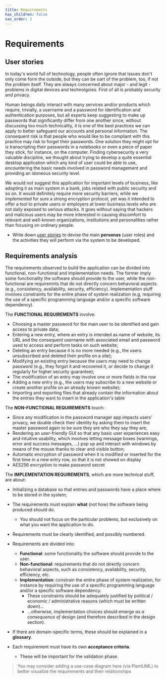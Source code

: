 ```yaml
---
title: Requirements
has_children: false
nav_order: 3
---
```


# Requirements

## User stories

In today's world full of technology, people often ignore that issues don't only come form the outside, but they can be oart of the problem, too, if not the problem itself. They are always concerned about major - and legit - problems in digital devices and technolgoies. First of all is probably security and privacy. 

Human beings daily interact with many services and/or products which require, trivially, a username and a password for identification and authentication purposes, but all experts keep suggesting to make up passwords that significantly differ from one another since, without discussing too much technicality, it is one of the best practices we can apply to better safeguard our accounts and personal information. The consequent risk is that people who would like to be compliant with this practice may risk to forget their passwords. One solution they might opt for is transcripting their passwords in a notebooks or even a piece of paper they stick, for instance, on the computer. Finding cybersecurity a very valuable discipline, we thought about trying to develop a quite essential desktop application which any kind of user could be able to use, encountering the basic needs involved in password management and providing an idoneous security level. 

We would not suggest this application for important levels of business, like adopting it as main system in a bank, jobs related with public security and so on. It would definitely require more security barriers, while we implemented for sure a strong encryption protocol, yet was it intended to offer a tool to private users or employers at lower business levels who are not daily exposed to serious attacks. It goes without saying that hackers and malicious users may be more interested in causing discomfort to relevant and well-known organizations, institutions and personalities rather than focusing on ordinary people. 

- Write down [user stories](https://www.atlassian.com/agile/project-management/user-stories) to devise the main __personas__ (user roles) and the activities they will perform via the system to be developed.

## Requirements analysis

The requirements observed to build the application can be divided into functional, non-functional and implementation needs. The former imply some functionality the software should provide to the user, while the non-functional are requiremnts that do not directly concern behavioral aspects (e.g., consistency, availability, security, efficiency). Implementation stuff involves constraints for the entire phase of system realization (e.g, requiring the use of a specific programming language and/or a specific software dependency). 

The **FUNCTIONAL REQUIREMENTS** involve: 
  - Choosing a master password for the main user to be identified and gain access to private data;
  - Entering a new entry, where an entry is intended as name of website, its URL and the consequent username with associated email and password used to access and perform tasks on such website;
  - Deleting an entry because it is no more needed (e.g., the users unsubscribed and deleted their profile on a site);
  - Modifying an existing entry because the users may need to change password (e.g., they forgot it and recovered it, or decide to change it regularly for higher security guarantee);
  - The modification of an entry may involve one or more fields in the row
  - Adding a new entry (e.g., the users may subscribe to a new website or create another profile on an already known website);
  - Importing and exporting files that already contain the information about the entries they want to insert in the application's table 
 

The **NON-FUNCTIONAL REQUIREMENTS** touch: 
  - Since any modification in the password manager app impacts users' privacy, we double check their identity by asking them to insert the master password again to be sure they are who they say they are;
  - Rendering an user-friendly GUI so that any basic user experiences easy and intuitive usability, which involves letting message boxes (warnings, error and success messages, ...) pop up and interact with windows by means of the mouse thanks to clear and visible button;
  - Automatic encryption of password when it is modified or inserted for the first time in a new entry row, so that it is not showed on display
  - AES256 encryption to make password secret


The **IMPLEMENTATION REQUIREMENTS**, which are more technical stuff, are about: 
   - Initializing a database so that entries and passwords have a place where to be stored in the system;


    
- The requirements must explain **what** (not how) the software being produced should do.
    - You should not focus on the particular problems, but exclusively on what you want the application to do.
- Requirements must be clearly identified, and possibly numbered.
- Requirements are divided into:
    - **Functional**: some functionality the software should provide to the user.
    - **Non-functional**: requirements that do not directly concern behavioral aspects, such as consistency, availability, security, efficiency, etc.
    - **Implementation**: constrain the entire phase of system realization, for instance by requiring the use of a specific programming language and/or a specific software dependency.
        - These constraints should be adequately justified by political / economic / administrative reasons (which must be written down)...
        - ...otherwise, implementation choices should emerge *as a consequence of* design (and therefore described in the design section).
- If there are domain-specific terms, these should be explained in a **glossary**.
- Each requirement must have its own **acceptance criteria**.
    - These will be important for the validation phase. 

> You may consider adding a use-case diagram here (via PlantUML) to better visualize the requirements and their relationships
